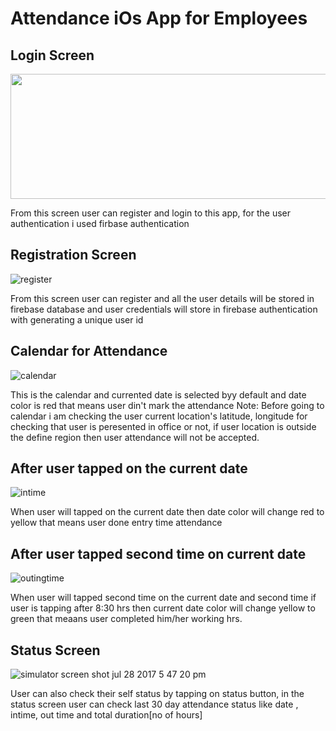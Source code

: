 # Attendance iOs App for Employees

## Login Screen
<img src="https://user-images.githubusercontent.com/19978447/28743013-b734ef38-745c-11e7-96dc-a702db7041e4.png" width="1000" height="200">


From this screen user can register and login to this app, for the user authentication i used firbase authentication

## Registration Screen 

![register](https://user-images.githubusercontent.com/19978447/28743034-6ffb2938-745d-11e7-9803-eb9f617a21be.png)

From this screen user can register and all the user details will be stored in firebase database and user credentials will store in firebase authentication with generating a unique user id  

## Calendar for Attendance

![calendar](https://user-images.githubusercontent.com/19978447/28743074-60df3560-745e-11e7-838f-e19ebd572a19.png)

This is the calendar and currented date is selected byy default and date color is red that means user din't mark the attendance
Note: Before going to calendar i am checking the user current location's latitude, longitude for checking that user is peresented in office or not, if user location is outside the define region then user attendance will not be accepted.

## After user tapped on the current date

![intime](https://user-images.githubusercontent.com/19978447/28743105-4029a4ee-745f-11e7-90fb-a660120b8c18.png)


When user will tapped on the current date then date color will change red to yellow that means user done entry time attendance 

## After user tapped second time on current date

![outingtime](https://user-images.githubusercontent.com/19978447/28743123-a7acb3cc-745f-11e7-8911-a20eaa2efff9.png)

When user will tapped second time on the current date and second time if user is tapping after 8:30 hrs then current date color will change yellow to green that meaans user completed him/her working hrs.

## Status Screen

![simulator screen shot jul 28 2017 5 47 20 pm](https://user-images.githubusercontent.com/19978447/28743150-75a34548-7460-11e7-9c4e-3d30a45af9d6.png)

User can also check their self status by tapping on status button, in the status screen user can check last 30 day attendance status like date , intime, out time and total duration[no of hours] 


